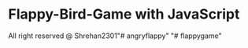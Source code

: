 # Flappy-Bird-Game with JavaScript
All right reserved @ Shrehan2301"# angryflappy" 
"# flappygame" 
